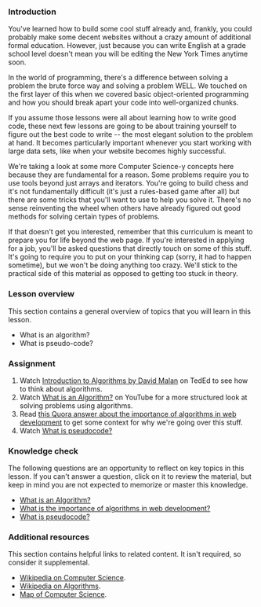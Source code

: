 ### Introduction

You've learned how to build some cool stuff already and, frankly, you could probably make some decent websites without a crazy amount of additional formal education. However, just because you can write English at a grade school level doesn't mean you will be editing the New York Times anytime soon.

In the world of programming, there's a difference between solving a problem the brute force way and solving a problem WELL. We touched on the first layer of this when we covered basic object-oriented programming and how you should break apart your code into well-organized chunks.

If you assume those lessons were all about learning how to write good code, these next few lessons are going to be about training yourself to figure out the best code to write -- the most elegant solution to the problem at hand. It becomes particularly important whenever you start working with large data sets, like when your website becomes highly successful.

We're taking a look at some more Computer Science-y concepts here because they are fundamental for a reason.  Some problems require you to use tools beyond just arrays and iterators. You're going to build chess and it's not fundamentally difficult (it's just a rules-based game after all) but there are some tricks that you'll want to use to help you solve it. There's no sense reinventing the wheel when others have already figured out good methods for solving certain types of problems.

If that doesn't get you interested, remember that this curriculum is meant to prepare you for life beyond the web page. If you're interested in applying for a job, you'll be asked questions that directly touch on some of this stuff.  It's going to require you to put on your thinking cap (sorry, it had to happen sometime), but we won't be doing anything too crazy. We'll stick to the practical side of this material as opposed to getting too stuck in theory.

### Lesson overview

This section contains a general overview of topics that you will learn in this lesson.

- What is an algorithm?
- What is pseudo-code?

### Assignment

<div class="lesson-content__panel" markdown="1">

1. Watch [Introduction to Algorithms by David Malan](https://www.youtube.com/watch?v=6hfOvs8pY1k) on TedEd to see how to think about algorithms.
1. Watch [What is an Algorithm?](https://youtu.be/e_WfC8HwVB8) on YouTube for a more structured look at solving problems using algorithms.
1. Read [this Quora answer about the importance of algorithms in web development](https://qr.ae/py3NAc) to get some context for why we're going over this stuff.
1. Watch [What is pseudocode?](https://www.youtube.com/watch?v=Rg-fO7rDsds)

</div>

### Knowledge check

The following questions are an opportunity to reflect on key topics in this lesson. If you can't answer a question, click on it to review the material, but keep in mind you are not expected to memorize or master this knowledge.

- <a class="knowledge-check-link" href="https://youtu.be/e_WfC8HwVB8">What is an Algorithm?</a>
- <a class="knowledge-check-link" href="https://qr.ae/py3NAc">What is the importance of algorithms in web development?</a>
- <a class="knowledge-check-link" href="https://www.youtube.com/watch?v=Rg-fO7rDsds">What is pseudocode?</a>

### Additional resources

This section contains helpful links to related content. It isn't required, so consider it supplemental.

- [Wikipedia on Computer Science](http://en.wikipedia.org/wiki/Computer_science).
- [Wikipedia on Algorithms](http://en.wikipedia.org/wiki/Algorithm).
- [Map of Computer Science](https://youtu.be/SzJ46YA_RaA).

